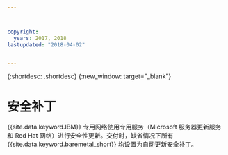 ```yaml
---



copyright:
  years: 2017, 2018
lastupdated: "2018-04-02"


---
```


{:shortdesc: .shortdesc}
{:new_window: target="_blank"}


# 安全补丁

{{site.data.keyword.IBM}} 专用网络使用专用服务（Microsoft 服务器更新服务和 Red Hat 网络）进行安全性更新。交付时，缺省情况下所有 {{site.data.keyword.baremetal_short}} 均设置为自动更新安全补丁。
